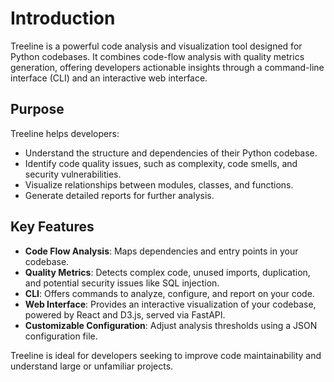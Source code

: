 # Introduction

Treeline is a powerful code analysis and visualization tool designed for Python codebases. It combines code-flow analysis with quality metrics generation, offering developers actionable insights through a command-line interface (CLI) and an interactive web interface.

## Purpose

Treeline helps developers:
- Understand the structure and dependencies of their Python codebase.
- Identify code quality issues, such as complexity, code smells, and security vulnerabilities.
- Visualize relationships between modules, classes, and functions.
- Generate detailed reports for further analysis.

## Key Features

- **Code Flow Analysis**: Maps dependencies and entry points in your codebase.
- **Quality Metrics**: Detects complex code, unused imports, duplication, and potential security issues like SQL injection.
- **CLI**: Offers commands to analyze, configure, and report on your code.
- **Web Interface**: Provides an interactive visualization of your codebase, powered by React and D3.js, served via FastAPI.
- **Customizable Configuration**: Adjust analysis thresholds using a JSON configuration file.

Treeline is ideal for developers seeking to improve code maintainability and understand large or unfamiliar projects.
